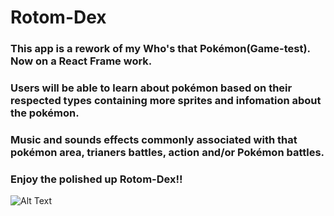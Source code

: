 # Rotom-Dex

### This app is a rework of my Who's that Pokémon(Game-test). Now on a React Frame work.

### Users will be able to learn about pokémon based on their respected types containing more sprites and infomation about the pokémon.

### Music and sounds effects commonly associated with that pokémon area, trianers battles, action and/or Pokémon battles.

### Enjoy the polished up Rotom-Dex!!

![Alt Text](https://64.media.tumblr.com/4437257eaa5ee99e5b9894ac29f00dd2/tumblr_oh5jxkr7Bc1rpn9eno1_540.gifv)

